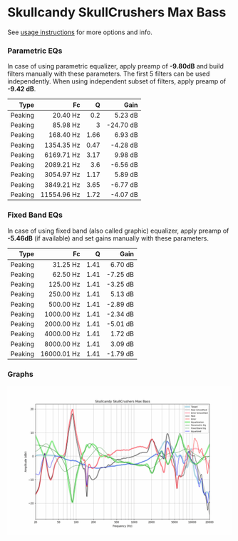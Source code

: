 # Skullcandy SkullCrushers Max Bass
See [usage instructions](https://github.com/jaakkopasanen/AutoEq#usage) for more options and info.

### Parametric EQs
In case of using parametric equalizer, apply preamp of **-9.80dB** and build filters manually
with these parameters. The first 5 filters can be used independently.
When using independent subset of filters, apply preamp of **-9.42 dB**.

| Type    | Fc          |    Q | Gain      |
|--------:|------------:|-----:|----------:|
| Peaking | 20.40 Hz    | 0.2  | 5.23 dB   |
| Peaking | 85.98 Hz    | 3    | -24.70 dB |
| Peaking | 168.40 Hz   | 1.66 | 6.93 dB   |
| Peaking | 1354.35 Hz  | 0.47 | -4.28 dB  |
| Peaking | 6169.71 Hz  | 3.17 | 9.98 dB   |
| Peaking | 2089.21 Hz  | 3.6  | -6.56 dB  |
| Peaking | 3054.97 Hz  | 1.17 | 5.89 dB   |
| Peaking | 3849.21 Hz  | 3.65 | -6.77 dB  |
| Peaking | 11554.96 Hz | 1.72 | -4.07 dB  |

### Fixed Band EQs
In case of using fixed band (also called graphic) equalizer, apply preamp of **-5.46dB**
(if available) and set gains manually with these parameters.

| Type    | Fc          |    Q | Gain     |
|--------:|------------:|-----:|---------:|
| Peaking | 31.25 Hz    | 1.41 | 6.70 dB  |
| Peaking | 62.50 Hz    | 1.41 | -7.25 dB |
| Peaking | 125.00 Hz   | 1.41 | -3.25 dB |
| Peaking | 250.00 Hz   | 1.41 | 5.13 dB  |
| Peaking | 500.00 Hz   | 1.41 | -2.89 dB |
| Peaking | 1000.00 Hz  | 1.41 | -2.34 dB |
| Peaking | 2000.00 Hz  | 1.41 | -5.01 dB |
| Peaking | 4000.00 Hz  | 1.41 | 1.72 dB  |
| Peaking | 8000.00 Hz  | 1.41 | 3.09 dB  |
| Peaking | 16000.01 Hz | 1.41 | -1.79 dB |

### Graphs
![](./Skullcandy%20SkullCrushers%20Max%20Bass.png)
